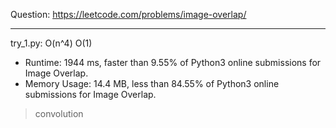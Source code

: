 Question: https://leetcode.com/problems/image-overlap/

---

try_1.py: O(n^4) O(1)

* Runtime: 1944 ms, faster than 9.55% of Python3 online submissions for Image Overlap.
* Memory Usage: 14.4 MB, less than 84.55% of Python3 online submissions for Image Overlap.

> convolution
